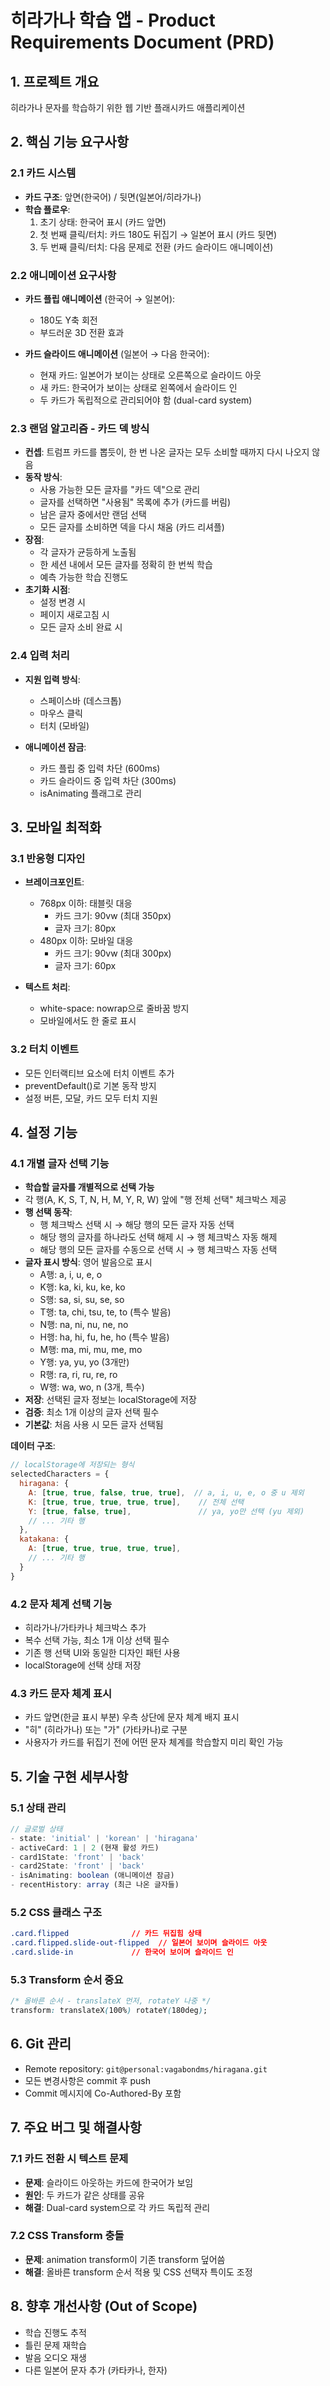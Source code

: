 # 히라가나 학습 앱 - Product Requirements Document (PRD)

## 1. 프로젝트 개요
히라가나 문자를 학습하기 위한 웹 기반 플래시카드 애플리케이션

## 2. 핵심 기능 요구사항

### 2.1 카드 시스템
- **카드 구조**: 앞면(한국어) / 뒷면(일본어/히라가나)
- **학습 플로우**:
  1. 초기 상태: 한국어 표시 (카드 앞면)
  2. 첫 번째 클릭/터치: 카드 180도 뒤집기 → 일본어 표시 (카드 뒷면)
  3. 두 번째 클릭/터치: 다음 문제로 전환 (카드 슬라이드 애니메이션)

### 2.2 애니메이션 요구사항
- **카드 플립 애니메이션** (한국어 → 일본어):
  - 180도 Y축 회전
  - 부드러운 3D 전환 효과

- **카드 슬라이드 애니메이션** (일본어 → 다음 한국어):
  - 현재 카드: 일본어가 보이는 상태로 오른쪽으로 슬라이드 아웃
  - 새 카드: 한국어가 보이는 상태로 왼쪽에서 슬라이드 인
  - 두 카드가 독립적으로 관리되어야 함 (dual-card system)

### 2.3 랜덤 알고리즘 - 카드 덱 방식
- **컨셉**: 트럼프 카드를 뽑듯이, 한 번 나온 글자는 모두 소비할 때까지 다시 나오지 않음
- **동작 방식**:
  - 사용 가능한 모든 글자를 "카드 덱"으로 관리
  - 글자를 선택하면 "사용됨" 목록에 추가 (카드를 버림)
  - 남은 글자 중에서만 랜덤 선택
  - 모든 글자를 소비하면 덱을 다시 채움 (카드 리셔플)
- **장점**:
  - 각 글자가 균등하게 노출됨
  - 한 세션 내에서 모든 글자를 정확히 한 번씩 학습
  - 예측 가능한 학습 진행도
- **초기화 시점**:
  - 설정 변경 시
  - 페이지 새로고침 시
  - 모든 글자 소비 완료 시

### 2.4 입력 처리
- **지원 입력 방식**:
  - 스페이스바 (데스크톱)
  - 마우스 클릭
  - 터치 (모바일)

- **애니메이션 잠금**:
  - 카드 플립 중 입력 차단 (600ms)
  - 카드 슬라이드 중 입력 차단 (300ms)
  - isAnimating 플래그로 관리

## 3. 모바일 최적화

### 3.1 반응형 디자인
- **브레이크포인트**:
  - 768px 이하: 태블릿 대응
    - 카드 크기: 90vw (최대 350px)
    - 글자 크기: 80px
  - 480px 이하: 모바일 대응
    - 카드 크기: 90vw (최대 300px)
    - 글자 크기: 60px

- **텍스트 처리**:
  - white-space: nowrap으로 줄바꿈 방지
  - 모바일에서도 한 줄로 표시

### 3.2 터치 이벤트
- 모든 인터랙티브 요소에 터치 이벤트 추가
- preventDefault()로 기본 동작 방지
- 설정 버튼, 모달, 카드 모두 터치 지원

## 4. 설정 기능

### 4.1 개별 글자 선택 기능
- **학습할 글자를 개별적으로 선택 가능**
- 각 행(A, K, S, T, N, H, M, Y, R, W) 앞에 "행 전체 선택" 체크박스 제공
- **행 선택 동작**:
  - 행 체크박스 선택 시 → 해당 행의 모든 글자 자동 선택
  - 해당 행의 글자를 하나라도 선택 해제 시 → 행 체크박스 자동 해제
  - 해당 행의 모든 글자를 수동으로 선택 시 → 행 체크박스 자동 선택
- **글자 표시 방식**: 영어 발음으로 표시
  - A행: a, i, u, e, o
  - K행: ka, ki, ku, ke, ko
  - S행: sa, si, su, se, so
  - T행: ta, chi, tsu, te, to (특수 발음)
  - N행: na, ni, nu, ne, no
  - H행: ha, hi, fu, he, ho (특수 발음)
  - M행: ma, mi, mu, me, mo
  - Y행: ya, yu, yo (3개만)
  - R행: ra, ri, ru, re, ro
  - W행: wa, wo, n (3개, 특수)
- **저장**: 선택된 글자 정보는 localStorage에 저장
- **검증**: 최소 1개 이상의 글자 선택 필수
- **기본값**: 처음 사용 시 모든 글자 선택됨

**데이터 구조**:
```javascript
// localStorage에 저장되는 형식
selectedCharacters = {
  hiragana: {
    A: [true, true, false, true, true],  // a, i, u, e, o 중 u 제외
    K: [true, true, true, true, true],    // 전체 선택
    Y: [true, false, true],               // ya, yo만 선택 (yu 제외)
    // ... 기타 행
  },
  katakana: {
    A: [true, true, true, true, true],
    // ... 기타 행
  }
}
```

### 4.2 문자 체계 선택 기능
- 히라가나/가타카나 체크박스 추가
- 복수 선택 가능, 최소 1개 이상 선택 필수
- 기존 행 선택 UI와 동일한 디자인 패턴 사용
- localStorage에 선택 상태 저장

### 4.3 카드 문자 체계 표시
- 카드 앞면(한글 표시 부분) 우측 상단에 문자 체계 배지 표시
- "히" (히라가나) 또는 "가" (가타카나)로 구분
- 사용자가 카드를 뒤집기 전에 어떤 문자 체계를 학습할지 미리 확인 가능

## 5. 기술 구현 세부사항

### 5.1 상태 관리
```javascript
// 글로벌 상태
- state: 'initial' | 'korean' | 'hiragana'
- activeCard: 1 | 2 (현재 활성 카드)
- card1State: 'front' | 'back'
- card2State: 'front' | 'back'
- isAnimating: boolean (애니메이션 잠금)
- recentHistory: array (최근 나온 글자들)
```

### 5.2 CSS 클래스 구조
```css
.card.flipped              // 카드 뒤집힘 상태
.card.flipped.slide-out-flipped  // 일본어 보이며 슬라이드 아웃
.card.slide-in             // 한국어 보이며 슬라이드 인
```

### 5.3 Transform 순서 중요
```css
/* 올바른 순서 - translateX 먼저, rotateY 나중 */
transform: translateX(100%) rotateY(180deg);
```

## 6. Git 관리
- Remote repository: `git@personal:vagabondms/hiragana.git`
- 모든 변경사항은 commit 후 push
- Commit 메시지에 Co-Authored-By 포함

## 7. 주요 버그 및 해결사항

### 7.1 카드 전환 시 텍스트 문제
- **문제**: 슬라이드 아웃하는 카드에 한국어가 보임
- **원인**: 두 카드가 같은 상태를 공유
- **해결**: Dual-card system으로 각 카드 독립적 관리

### 7.2 CSS Transform 충돌
- **문제**: animation transform이 기존 transform 덮어씀
- **해결**: 올바른 transform 순서 적용 및 CSS 선택자 특이도 조정

## 8. 향후 개선사항 (Out of Scope)
- 학습 진행도 추적
- 틀린 문제 재학습
- 발음 오디오 재생
- 다른 일본어 문자 추가 (카타카나, 한자)